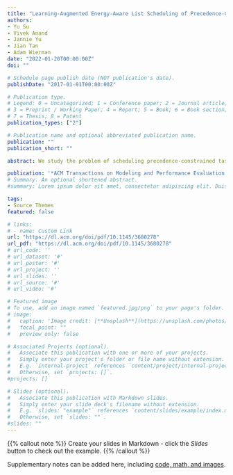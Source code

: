 ```yaml
---
title: "Learning-Augmented Energy-Aware List Scheduling of Precedence-Constrained Tasks"
authors:
- Yu Su
- Vivek Anand
- Jannie Yu
- Jian Tan
- Adam Wierman
date: "2022-01-20T00:00:00Z"
doi: ""

# Schedule page publish date (NOT publication's date).
publishDate: "2017-01-01T00:00:00Z"

# Publication type.
# Legend: 0 = Uncategorized; 1 = Conference paper; 2 = Journal article;
# 3 = Preprint / Working Paper; 4 = Report; 5 = Book; 6 = Book section;
# 7 = Thesis; 8 = Patent
publication_types: ["2"]

# Publication name and optional abbreviated publication name.
publication: ""
publication_short: ""

abstract: We study the problem of scheduling precedence-constrained tasks to balance between performance and energy consumption. We consider a system with multiple servers capable of speed scaling and seek to schedule precedence-constrained tasks to minimize a linear combination of performance and energy consumption. Inspired by the single-server setting, we propose the concept of pseudo-size for individual tasks, which is a measure of the externalities of a task in the precedence graph and is learned from historical workload data.We then propose a two-stage scheduling framework that uses a learned pseudo-size approximation and achieves a provable approximation bound on the linear combination of performance and energy consumption for both makespan and total weighted completion time, where the quality of the bound depends on the approximation quality of pseudo-sizes. We show experimentally that learning-based approaches consistently perform near optimally.

publication: '*ACM Transactions on Modeling and Performance Evaluation of Computing Systems*'
# Summary. An optional shortened abstract.
#summary: Lorem ipsum dolor sit amet, consectetur adipiscing elit. Duis posuere tellus ac convallis placerat. Proin tincidunt magna sed ex sollicitudin condimentum.

tags:
- Source Themes
featured: false

# links:
# - name: Custom Link
url: "https://dl.acm.org/doi/pdf/10.1145/3680278"
url_pdf: "https://dl.acm.org/doi/pdf/10.1145/3680278"
# url_code: ''
# url_dataset: '#'
# url_poster: '#'
# url_project: ''
# url_slides: ''
# url_source: '#'
# url_video: '#'

# Featured image
# To use, add an image named `featured.jpg/png` to your page's folder. 
# image:
#   caption: 'Image credit: [**Unsplash**](https://unsplash.com/photos/s9CC2SKySJM)'
#   focal_point: ""
#   preview_only: false

# Associated Projects (optional).
#   Associate this publication with one or more of your projects.
#   Simply enter your project's folder or file name without extension.
#   E.g. `internal-project` references `content/project/internal-project/index.md`.
#   Otherwise, set `projects: []`.
#projects: []

# Slides (optional).
#   Associate this publication with Markdown slides.
#   Simply enter your slide deck's filename without extension.
#   E.g. `slides: "example"` references `content/slides/example/index.md`.
#   Otherwise, set `slides: ""`.
#slides: ""
---
```


{{% callout note %}}
Create your slides in Markdown - click the *Slides* button to check out the example.
{{% /callout %}}

Supplementary notes can be added here, including [code, math, and images](https://wowchemy.com/docs/writing-markdown-latex/).
